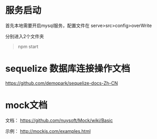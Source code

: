 # 服务启动

首先本地需要开启mysql服务，配置文件在 serve>src>config>overWrite

分别进入2个文件夹
> npm start







# sequelize 数据库连接操作文档
https://github.com/demopark/sequelize-docs-Zh-CN


# mock文档

文档： https://github.com/nuysoft/Mock/wiki/Basic

示例： http://mockjs.com/examples.html